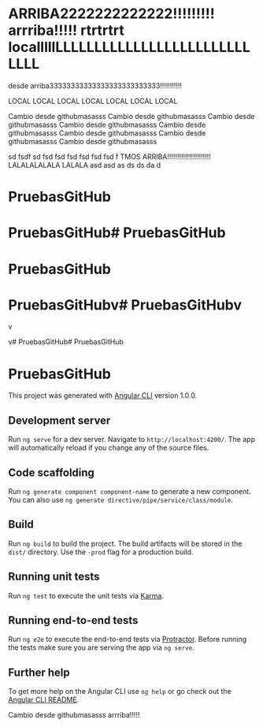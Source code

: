 ARRIBA2222222222222!!!!!!!!!
arrriba!!!!!
rtrtrtrt
localllllLLLLLLLLLLLLLLLLLLLLLLLLLLLLL
=======
desde arriba33333333333333333333333333!!!!!!!!!!!

LOCAL
LOCAL
LOCAL
LOCAL
LOCAL
LOCAL
LOCAL

Cambio desde githubmasasss
Cambio desde githubmasasss
Cambio desde githubmasasss
Cambio desde githubmasasss
Cambio desde githubmasasss
Cambio desde githubmasasss
Cambio desde githubmasasss
Cambio desde githubmasasss

sd
fsdf
sd
fsd
fsd
fsd
fsd
fsd
fsd
f
TMOS ARRIBA!!!!!!!!!!!!!!!!!!!!!!
LALALALALALA LALALA
asd
asd
as
ds
ds
da
d
# PruebasGitHub
# PruebasGitHub# PruebasGitHub
# PruebasGitHub
# PruebasGitHubv# PruebasGitHubv
v

v# PruebasGitHub# PruebasGitHub
# PruebasGitHub

This project was generated with [Angular CLI](https://github.com/angular/angular-cli) version 1.0.0.

## Development server

Run `ng serve` for a dev server. Navigate to `http://localhost:4200/`. The app will automatically reload if you change any of the source files.

## Code scaffolding

Run `ng generate component component-name` to generate a new component. You can also use `ng generate directive/pipe/service/class/module`.

## Build

Run `ng build` to build the project. The build artifacts will be stored in the `dist/` directory. Use the `-prod` flag for a production build.

## Running unit tests

Run `ng test` to execute the unit tests via [Karma](https://karma-runner.github.io).

## Running end-to-end tests

Run `ng e2e` to execute the end-to-end tests via [Protractor](http://www.protractortest.org/).
Before running the tests make sure you are serving the app via `ng serve`.

## Further help

To get more help on the Angular CLI use `ng help` or go check out the [Angular CLI README](https://github.com/angular/angular-cli/blob/master/README.md).

Cambio desde githubmasasss
arrriba!!!!!
